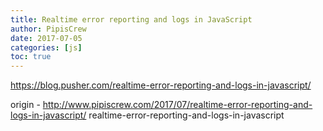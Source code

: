 ```yaml
---
title: Realtime error reporting and logs in JavaScript
author: PipisCrew
date: 2017-07-05
categories: [js]
toc: true
---
```


https://blog.pusher.com/realtime-error-reporting-and-logs-in-javascript/

origin - http://www.pipiscrew.com/2017/07/realtime-error-reporting-and-logs-in-javascript/ realtime-error-reporting-and-logs-in-javascript